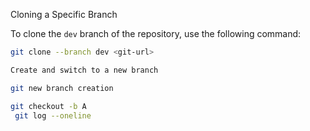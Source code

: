  Cloning a Specific Branch

To clone the `dev` branch of the repository, use the following command:

```bash
git clone --branch dev <git-url>

Create and switch to a new branch

git new branch creation

git checkout -b A
 git log --oneline
